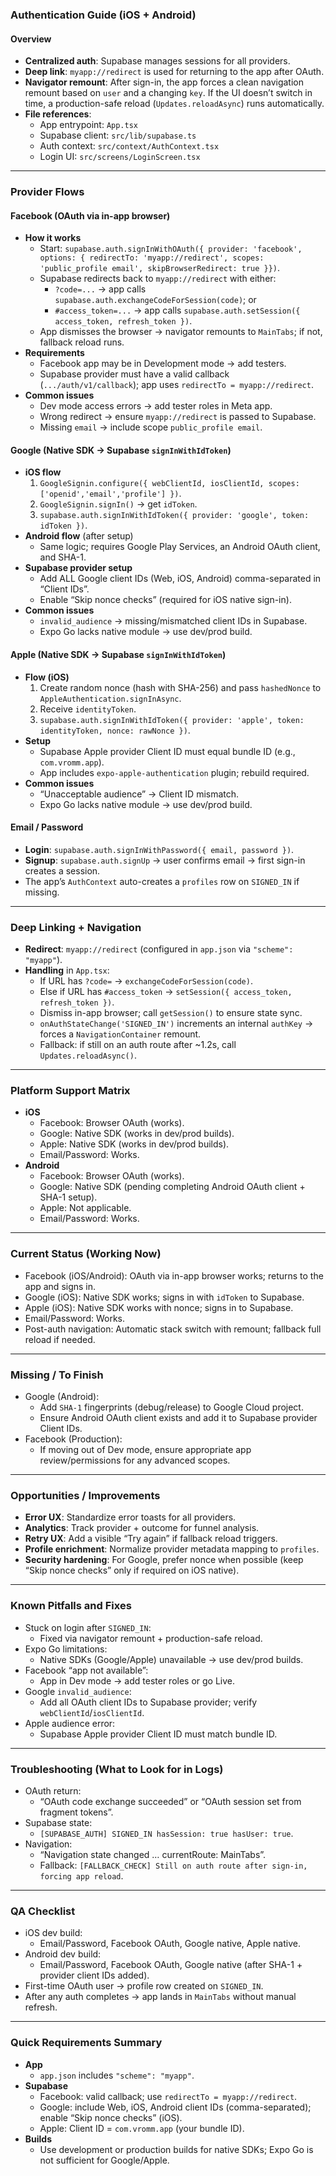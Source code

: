 ### Authentication Guide (iOS + Android)

#### Overview
- **Centralized auth**: Supabase manages sessions for all providers.
- **Deep link**: `myapp://redirect` is used for returning to the app after OAuth.
- **Navigator remount**: After sign-in, the app forces a clean navigation remount based on `user` and a changing `key`. If the UI doesn’t switch in time, a production-safe reload (`Updates.reloadAsync`) runs automatically.
- **File references**:
  - App entrypoint: `App.tsx`
  - Supabase client: `src/lib/supabase.ts`
  - Auth context: `src/context/AuthContext.tsx`
  - Login UI: `src/screens/LoginScreen.tsx`

---

### Provider Flows

#### Facebook (OAuth via in-app browser)
- **How it works**
  - Start: `supabase.auth.signInWithOAuth({ provider: 'facebook', options: { redirectTo: 'myapp://redirect', scopes: 'public_profile email', skipBrowserRedirect: true }})`.
  - Supabase redirects back to `myapp://redirect` with either:
    - `?code=...` → app calls `supabase.auth.exchangeCodeForSession(code)`; or
    - `#access_token=...` → app calls `supabase.auth.setSession({ access_token, refresh_token })`.
  - App dismisses the browser → navigator remounts to `MainTabs`; if not, fallback reload runs.
- **Requirements**
  - Facebook app may be in Development mode → add testers.
  - Supabase provider must have a valid callback (`.../auth/v1/callback`); app uses `redirectTo = myapp://redirect`.
- **Common issues**
  - Dev mode access errors → add tester roles in Meta app.
  - Wrong redirect → ensure `myapp://redirect` is passed to Supabase.
  - Missing `email` → include scope `public_profile email`.

#### Google (Native SDK → Supabase `signInWithIdToken`)
- **iOS flow**
  1. `GoogleSignin.configure({ webClientId, iosClientId, scopes: ['openid','email','profile'] })`.
  2. `GoogleSignin.signIn()` → get `idToken`.
  3. `supabase.auth.signInWithIdToken({ provider: 'google', token: idToken })`.
- **Android flow** (after setup)
  - Same logic; requires Google Play Services, an Android OAuth client, and SHA-1.
- **Supabase provider setup**
  - Add ALL Google client IDs (Web, iOS, Android) comma-separated in “Client IDs”.
  - Enable “Skip nonce checks” (required for iOS native sign-in).
- **Common issues**
  - `invalid_audience` → missing/mismatched client IDs in Supabase.
  - Expo Go lacks native module → use dev/prod build.

#### Apple (Native SDK → Supabase `signInWithIdToken`)
- **Flow (iOS)**
  1. Create random nonce (hash with SHA-256) and pass `hashedNonce` to `AppleAuthentication.signInAsync`.
  2. Receive `identityToken`.
  3. `supabase.auth.signInWithIdToken({ provider: 'apple', token: identityToken, nonce: rawNonce })`.
- **Setup**
  - Supabase Apple provider Client ID must equal bundle ID (e.g., `com.vromm.app`).
  - App includes `expo-apple-authentication` plugin; rebuild required.
- **Common issues**
  - “Unacceptable audience” → Client ID mismatch.
  - Expo Go lacks native module → use dev/prod build.

#### Email / Password
- **Login**: `supabase.auth.signInWithPassword({ email, password })`.
- **Signup**: `supabase.auth.signUp` → user confirms email → first sign-in creates a session.
- The app’s `AuthContext` auto-creates a `profiles` row on `SIGNED_IN` if missing.

---

### Deep Linking + Navigation

- **Redirect**: `myapp://redirect` (configured in `app.json` via `"scheme": "myapp"`).
- **Handling** in `App.tsx`:
  - If URL has `?code=` → `exchangeCodeForSession(code)`.
  - Else if URL has `#access_token` → `setSession({ access_token, refresh_token })`.
  - Dismiss in-app browser; call `getSession()` to ensure state sync.
  - `onAuthStateChange('SIGNED_IN')` increments an internal `authKey` → forces a `NavigationContainer` remount.
  - Fallback: if still on an auth route after ~1.2s, call `Updates.reloadAsync()`.

---

### Platform Support Matrix

- **iOS**
  - Facebook: Browser OAuth (works).
  - Google: Native SDK (works in dev/prod builds).
  - Apple: Native SDK (works in dev/prod builds).
  - Email/Password: Works.
- **Android**
  - Facebook: Browser OAuth (works).
  - Google: Native SDK (pending completing Android OAuth client + SHA-1 setup).
  - Apple: Not applicable.
  - Email/Password: Works.

---

### Current Status (Working Now)
- Facebook (iOS/Android): OAuth via in-app browser works; returns to the app and signs in.
- Google (iOS): Native SDK works; signs in with `idToken` to Supabase.
- Apple (iOS): Native SDK works with nonce; signs in to Supabase.
- Email/Password: Works.
- Post-auth navigation: Automatic stack switch with remount; fallback full reload if needed.

---

### Missing / To Finish
- Google (Android):
  - Add `SHA-1` fingerprints (debug/release) to Google Cloud project.
  - Ensure Android OAuth client exists and add it to Supabase provider Client IDs.
- Facebook (Production):
  - If moving out of Dev mode, ensure appropriate app review/permissions for any advanced scopes.

---

### Opportunities / Improvements
- **Error UX**: Standardize error toasts for all providers.
- **Analytics**: Track provider + outcome for funnel analysis.
- **Retry UX**: Add a visible “Try again” if fallback reload triggers.
- **Profile enrichment**: Normalize provider metadata mapping to `profiles`.
- **Security hardening**: For Google, prefer nonce when possible (keep “Skip nonce checks” only if required on iOS native).

---

### Known Pitfalls and Fixes
- Stuck on login after `SIGNED_IN`:
  - Fixed via navigator remount + production-safe reload.
- Expo Go limitations:
  - Native SDKs (Google/Apple) unavailable → use dev/prod builds.
- Facebook “app not available”:
  - App in Dev mode → add tester roles or go Live.
- Google `invalid_audience`:
  - Add all OAuth client IDs to Supabase provider; verify `webClientId`/`iosClientId`.
- Apple audience error:
  - Supabase Apple provider Client ID must match bundle ID.

---

### Troubleshooting (What to Look for in Logs)
- OAuth return:
  - “OAuth code exchange succeeded” or “OAuth session set from fragment tokens”.
- Supabase state:
  - `[SUPABASE_AUTH] SIGNED_IN hasSession: true hasUser: true`.
- Navigation:
  - “Navigation state changed … currentRoute: MainTabs”.
  - Fallback: `[FALLBACK_CHECK] Still on auth route after sign-in, forcing app reload`.

---

### QA Checklist
- iOS dev build:
  - Email/Password, Facebook OAuth, Google native, Apple native.
- Android dev build:
  - Email/Password, Facebook OAuth, Google native (after SHA-1 + provider client IDs added).
- First-time OAuth user → profile row created on `SIGNED_IN`.
- After any auth completes → app lands in `MainTabs` without manual refresh.

---

### Quick Requirements Summary
- **App**
  - `app.json` includes `"scheme": "myapp"`.
- **Supabase**
  - Facebook: valid callback; use `redirectTo = myapp://redirect`.
  - Google: include Web, iOS, Android client IDs (comma-separated); enable “Skip nonce checks” (iOS).
  - Apple: Client ID = `com.vromm.app` (your bundle ID).
- **Builds**
  - Use development or production builds for native SDKs; Expo Go is not sufficient for Google/Apple. 
